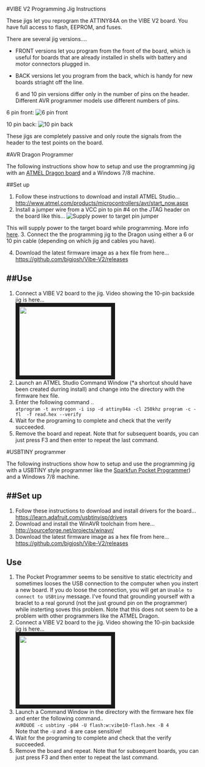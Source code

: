 #VIBE V2 Programming Jig Instructions

These jigs let you reprogram the ATTINY84A on the VIBE V2 board. You have full access to flash, EEPROM, and fuses.

There are several jig versions....

- FRONT versions let you program from the front of the board, which is useful for boards that are already installed in shells with battery and motor connectors plugged in.
- BACK versions let you program from the back, which is handy for new boards striaght off the line. 
    
    6 and 10 pin versions differ only in the number of pins on the header. Different AVR programmer models use different numbers of pins.


6 pin front:
![6 pin front](https://raw.githubusercontent.com/bigjosh/Vibe-V2/master/programming%20jigs/photos/DSC07862.JPG "6 pin front")

10 pin back:
![10 pin back](https://raw.githubusercontent.com/bigjosh/Vibe-V2/master/programming%20jigs/photos/DSC07900.JPG "10 pin back")
    
These jigs are completely passive and only route the signals from the header to the test points on the board. 

#AVR Dragon Programmer

The following instructions show how to setup and use the programming jig with an [ATMEL Dragon board](http://www.atmel.com/tools/avrdragon.aspx) and a Windows 7/8 machine. 

##Set up
1. Follow these instructions to download and install ATMEL Studio...<br>
http://www.atmel.com/products/microcontrollers/avr/start_now.aspx
2. Install a jumper wire from a VCC pin to pin #4 on the JTAG header on the board like this...
![Supply power to target pin jumper](https://wpdotjoshdotcom.files.wordpress.com/2014/12/wpid-20141212_122136-11.jpg)

This will supply power to the target board while programming. More info [here](http://wp.josh.com/2014/12/12/easy-hack-to-allow-an-avr-dragon-to-power-the-target-device-over-the-isp-cable/). 
3. Connect the the programming jig to the Dragon using either a 6 or 10 pin cable (depending on which jig and cables you have).

4. Download the latest firmware image as a hex file from here...<br>
https://github.com/bigjosh/Vibe-V2/releases

##Use
---
1. Connect a VIBE V2 board to the jig. Video showing the 10-pin backside jig is here...<br>
<a href="http://www.youtube.com/watch?feature=player_embedded&v=tlA72ofPwDw" target="_blank"><img src="http://img.youtube.com/vi/tlA72ofPwDw/0.jpg" 
width="240" height="180" border="10" /></a>
4. Launch an ATMEL Studio Command Window (*a shortcut should have been created durring install) and change into the directory with the firmware hex file.
5. Enter the following command ..<br>
`atprogram -t avrdragon -i isp -d attiny84a -cl 250khz program -c -fl  -f read.hex --verify`
5. Wait for the programing to complete and check that the verify succeeded. 
5. Remove the board and repeat. Note that for subsequent boards, you can just press F3 and then enter to repeat the last command.

#USBTINY programmer 

The following instructions show how to setup and use the programming jig with a USBTINY style programmer like the  [Sparkfun Pocket Programmer](https://www.sparkfun.com/products/9825)) 
and a Windows 7/8 machine. 


##Set up
------
1. Follow these instructions to download and install drivers for the board...<br>
https://learn.adafruit.com/usbtinyisp/drivers
2. Download and install the WinAVR toolchain from here...<br>
http://sourceforge.net/projects/winavr/
3. Download the latest firmware image as a hex file from here...<br>
https://github.com/bigjosh/Vibe-V2/releases

Use
---
1. The Pocket Programmer seems to be sensitive to static electricity and sometimes looses the USB connection 
to the computer when you instert a new board. If you do loose the connection, you will get an 
`Unable to connect to USBtiny` message. I've found that grounding yourself with a braclet to a real gorund (not the just ground pin on the programmer) while insterting soves this problem. Note that this does not seem to be a problem with other programmers like the ATMEL Dragon. 
6. Connect a VIBE V2 board to the jig. Video showing the 10-pin backside jig is here...<br>
<a href="http://www.youtube.com/watch?feature=player_embedded&v=tlA72ofPwDw" target="_blank"><img src="http://img.youtube.com/vi/tlA72ofPwDw/0.jpg" 
width="240" height="180" border="10" /></a>
4. Launch a Command Window in the directory with the firmware hex file and enter the following command..<br>
`AVRDUDE -c usbtiny -p84 -U flash:w:vibe10-flash.hex -B 4`<br>
Note that the `-U` and `-B` are case sensitive! 
5. Wait for the programing to complete and check that the verify succeeded. 
5. Remove the board and repeat. Note that for subsequent boards, you can just press F3 and then enter to repeat the last command.



